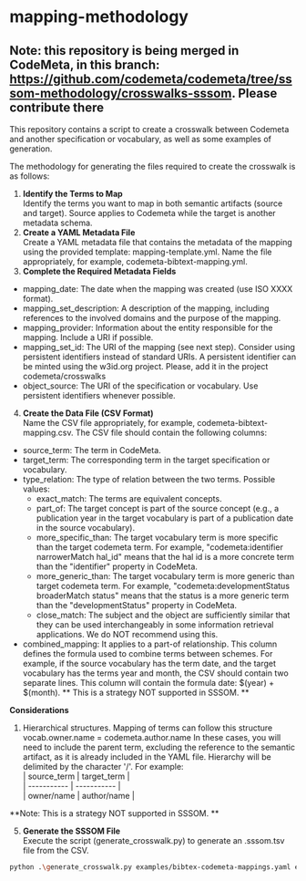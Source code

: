 # mapping-methodology

## Note: this repository is being merged in CodeMeta, in this branch: https://github.com/codemeta/codemeta/tree/sssom-methodology/crosswalks-sssom. Please contribute there

This repository contains a script to create a crosswalk between Codemeta and another specification or vocabulary, as well as some examples of generation.

The methodology for generating the files required to create the crosswalk is as follows:
1. **Identify the Terms to Map**<br>
Identify the terms you want to map in both semantic artifacts (source and target). Source applies to Codemeta while the target is another metadata schema.
2. **Create a YAML Metadata File**<br>
Create a YAML metadata file that contains the metadata of the mapping using the provided template: mapping-template.yml.
Name the file appropriately, for example, codemeta-bibtext-mapping.yml.
3. **Complete the Required Metadata Fields**<br>
- mapping_date: The date when the mapping was created (use ISO XXXX format).
- mapping_set_description: A description of the mapping, including references to the involved domains and the purpose of the mapping.
- mapping_provider: Information about the entity responsible for the mapping. Include a URI if possible.
- mapping_set_id: The URI of the mapping (see next step). Consider using persistent identifiers instead of standard URIs. A persistent identifier can be minted using the w3id.org project. Please, add it in the project codemeta/crosswalks
- object_source: The URI of the specification or vocabulary. Use persistent identifiers whenever possible.
4. **Create the Data File (CSV Format)**<br>
Name the CSV file appropriately, for example, codemeta-bibtext-mapping.csv.
The CSV file should contain the following columns:
- source_term: The term in CodeMeta.
- target_term: The corresponding term in the target specification or vocabulary.
- type_relation: The type of relation between the two terms. Possible values:
    - exact_match: The terms are equivalent concepts.
    - part_of: The target concept is part of the source concept (e.g., a publication year in the target vocabulary is part of a publication date in the source vocabulary).
    - more_specific_than: The target vocabulary term is more specific than the target codemeta term. For example, "codemeta:identifier narrowerMatch hal_id" means that the hal id is a more concrete term than the "identifier" property in CodeMeta. 
    - more_generic_than:  The target vocabulary term is more generic than target codemeta term. For example, "codemeta:developmentStatus broaderMatch status" means that the status is a more generic term than the "developmentStatus" property in CodeMeta.
    - close_match: The subject and the object are sufficiently similar that they can be used interchangeably in some information retrieval applications. We do NOT recommend using this.
- combined_mapping: It applies to a part-of relationship. This column defines the formula used to combine terms between schemes.  For example, if the source vocabulary has the term date, and the target vocabulary has the terms year and month, the CSV should contain two separate lines. This column will contain the formula date: $(year) + $(month). ** This is a strategy NOT supported in SSSOM. **

**Considerations**

1. Hierarchical structures.
Mapping of terms can follow this structure
vocab.owner.name = codemeta.author.name
In these cases, you will need to include the parent term, excluding the reference to the semantic artifact, as it is already included in the YAML file. Hierarchy will be delimited by the character '/'. For example: <br>
| source_term | target_term |<br>
| ----------- | ----------- |<br>
| owner/name  | author/name |

**Note: This is a strategy NOT supported in SSSOM. **

5. **Generate the SSSOM File**<br>
Execute the script (generate_crosswalk.py) to generate an .sssom.tsv file from the CSV.
```bash
python .\generate_crosswalk.py examples/bibtex-codemeta-mappings.yaml examples/bibtex-codemeta-mappings.csv
